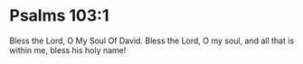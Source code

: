 # Psalms 103:1

Bless the Lord, O My Soul Of David. Bless the Lord, O my soul, and all that is within me, bless his holy name!
